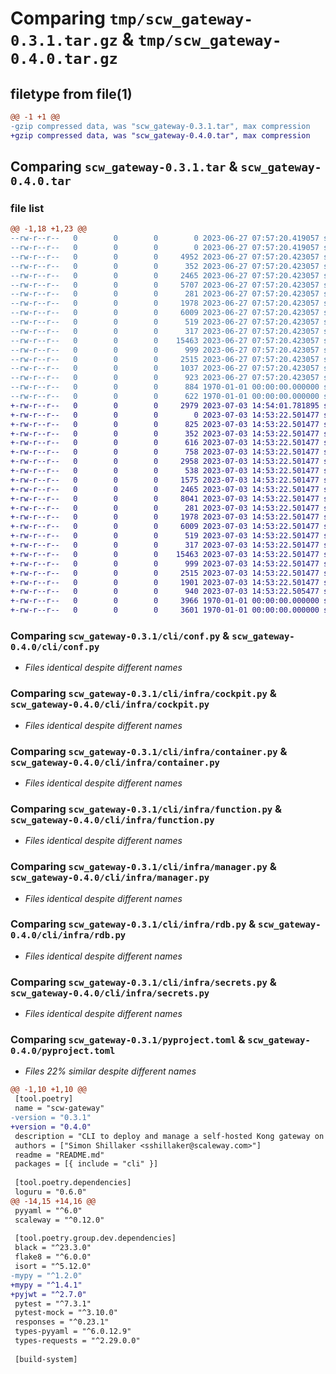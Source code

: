 # Comparing `tmp/scw_gateway-0.3.1.tar.gz` & `tmp/scw_gateway-0.4.0.tar.gz`

## filetype from file(1)

```diff
@@ -1 +1 @@
-gzip compressed data, was "scw_gateway-0.3.1.tar", max compression
+gzip compressed data, was "scw_gateway-0.4.0.tar", max compression
```

## Comparing `scw_gateway-0.3.1.tar` & `scw_gateway-0.4.0.tar`

### file list

```diff
@@ -1,18 +1,23 @@
--rw-r--r--   0        0        0        0 2023-06-27 07:57:20.419057 scw_gateway-0.3.1/README.md
--rw-r--r--   0        0        0        0 2023-06-27 07:57:20.419057 scw_gateway-0.3.1/cli/__init__.py
--rw-r--r--   0        0        0     4952 2023-06-27 07:57:20.423057 scw_gateway-0.3.1/cli/cli.py
--rw-r--r--   0        0        0      352 2023-06-27 07:57:20.423057 scw_gateway-0.3.1/cli/client.py
--rw-r--r--   0        0        0     2465 2023-06-27 07:57:20.423057 scw_gateway-0.3.1/cli/conf.py
--rw-r--r--   0        0        0     5707 2023-06-27 07:57:20.423057 scw_gateway-0.3.1/cli/gateway.py
--rw-r--r--   0        0        0      281 2023-06-27 07:57:20.423057 scw_gateway-0.3.1/cli/infra/__init__.py
--rw-r--r--   0        0        0     1978 2023-06-27 07:57:20.423057 scw_gateway-0.3.1/cli/infra/cockpit.py
--rw-r--r--   0        0        0     6009 2023-06-27 07:57:20.423057 scw_gateway-0.3.1/cli/infra/container.py
--rw-r--r--   0        0        0      519 2023-06-27 07:57:20.423057 scw_gateway-0.3.1/cli/infra/function.py
--rw-r--r--   0        0        0      317 2023-06-27 07:57:20.423057 scw_gateway-0.3.1/cli/infra/image.py
--rw-r--r--   0        0        0    15463 2023-06-27 07:57:20.423057 scw_gateway-0.3.1/cli/infra/manager.py
--rw-r--r--   0        0        0      999 2023-06-27 07:57:20.423057 scw_gateway-0.3.1/cli/infra/rdb.py
--rw-r--r--   0        0        0     2515 2023-06-27 07:57:20.423057 scw_gateway-0.3.1/cli/infra/secrets.py
--rw-r--r--   0        0        0     1037 2023-06-27 07:57:20.423057 scw_gateway-0.3.1/cli/model.py
--rw-r--r--   0        0        0      923 2023-06-27 07:57:20.423057 scw_gateway-0.3.1/pyproject.toml
--rw-r--r--   0        0        0      884 1970-01-01 00:00:00.000000 scw_gateway-0.3.1/setup.py
--rw-r--r--   0        0        0      622 1970-01-01 00:00:00.000000 scw_gateway-0.3.1/PKG-INFO
+-rw-r--r--   0        0        0     2979 2023-07-03 14:54:01.781895 scw_gateway-0.4.0/README.md
+-rw-r--r--   0        0        0        0 2023-07-03 14:53:22.501477 scw_gateway-0.4.0/cli/__init__.py
+-rw-r--r--   0        0        0      825 2023-07-03 14:53:22.501477 scw_gateway-0.4.0/cli/cli.py
+-rw-r--r--   0        0        0      352 2023-07-03 14:53:22.501477 scw_gateway-0.4.0/cli/client.py
+-rw-r--r--   0        0        0      616 2023-07-03 14:53:22.501477 scw_gateway-0.4.0/cli/commands/consumer.py
+-rw-r--r--   0        0        0      758 2023-07-03 14:53:22.501477 scw_gateway-0.4.0/cli/commands/dev.py
+-rw-r--r--   0        0        0     2958 2023-07-03 14:53:22.501477 scw_gateway-0.4.0/cli/commands/infra.py
+-rw-r--r--   0        0        0      538 2023-07-03 14:53:22.501477 scw_gateway-0.4.0/cli/commands/jwt.py
+-rw-r--r--   0        0        0     1575 2023-07-03 14:53:22.501477 scw_gateway-0.4.0/cli/commands/route.py
+-rw-r--r--   0        0        0     2465 2023-07-03 14:53:22.501477 scw_gateway-0.4.0/cli/conf.py
+-rw-r--r--   0        0        0     8041 2023-07-03 14:53:22.501477 scw_gateway-0.4.0/cli/gateway.py
+-rw-r--r--   0        0        0      281 2023-07-03 14:53:22.501477 scw_gateway-0.4.0/cli/infra/__init__.py
+-rw-r--r--   0        0        0     1978 2023-07-03 14:53:22.501477 scw_gateway-0.4.0/cli/infra/cockpit.py
+-rw-r--r--   0        0        0     6009 2023-07-03 14:53:22.501477 scw_gateway-0.4.0/cli/infra/container.py
+-rw-r--r--   0        0        0      519 2023-07-03 14:53:22.501477 scw_gateway-0.4.0/cli/infra/function.py
+-rw-r--r--   0        0        0      317 2023-07-03 14:53:22.501477 scw_gateway-0.4.0/cli/infra/image.py
+-rw-r--r--   0        0        0    15463 2023-07-03 14:53:22.501477 scw_gateway-0.4.0/cli/infra/manager.py
+-rw-r--r--   0        0        0      999 2023-07-03 14:53:22.501477 scw_gateway-0.4.0/cli/infra/rdb.py
+-rw-r--r--   0        0        0     2515 2023-07-03 14:53:22.501477 scw_gateway-0.4.0/cli/infra/secrets.py
+-rw-r--r--   0        0        0     1901 2023-07-03 14:53:22.501477 scw_gateway-0.4.0/cli/model.py
+-rw-r--r--   0        0        0      940 2023-07-03 14:53:22.505477 scw_gateway-0.4.0/pyproject.toml
+-rw-r--r--   0        0        0     3966 1970-01-01 00:00:00.000000 scw_gateway-0.4.0/setup.py
+-rw-r--r--   0        0        0     3601 1970-01-01 00:00:00.000000 scw_gateway-0.4.0/PKG-INFO
```

### Comparing `scw_gateway-0.3.1/cli/conf.py` & `scw_gateway-0.4.0/cli/conf.py`

 * *Files identical despite different names*

### Comparing `scw_gateway-0.3.1/cli/infra/cockpit.py` & `scw_gateway-0.4.0/cli/infra/cockpit.py`

 * *Files identical despite different names*

### Comparing `scw_gateway-0.3.1/cli/infra/container.py` & `scw_gateway-0.4.0/cli/infra/container.py`

 * *Files identical despite different names*

### Comparing `scw_gateway-0.3.1/cli/infra/function.py` & `scw_gateway-0.4.0/cli/infra/function.py`

 * *Files identical despite different names*

### Comparing `scw_gateway-0.3.1/cli/infra/manager.py` & `scw_gateway-0.4.0/cli/infra/manager.py`

 * *Files identical despite different names*

### Comparing `scw_gateway-0.3.1/cli/infra/rdb.py` & `scw_gateway-0.4.0/cli/infra/rdb.py`

 * *Files identical despite different names*

### Comparing `scw_gateway-0.3.1/cli/infra/secrets.py` & `scw_gateway-0.4.0/cli/infra/secrets.py`

 * *Files identical despite different names*

### Comparing `scw_gateway-0.3.1/pyproject.toml` & `scw_gateway-0.4.0/pyproject.toml`

 * *Files 22% similar despite different names*

```diff
@@ -1,10 +1,10 @@
 [tool.poetry]
 name = "scw-gateway"
-version = "0.3.1"
+version = "0.4.0"
 description = "CLI to deploy and manage a self-hosted Kong gateway on Scaleway Serverless Ecosystem"
 authors = ["Simon Shillaker <sshillaker@scaleway.com>"]
 readme = "README.md"
 packages = [{ include = "cli" }]
 
 [tool.poetry.dependencies]
 loguru = "0.6.0"
@@ -14,15 +14,16 @@
 pyyaml = "^6.0"
 scaleway = "^0.12.0"
 
 [tool.poetry.group.dev.dependencies]
 black = "^23.3.0"
 flake8 = "^6.0.0"
 isort = "^5.12.0"
-mypy = "^1.2.0"
+mypy = "^1.4.1"
+pyjwt = "^2.7.0"
 pytest = "^7.3.1"
 pytest-mock = "^3.10.0"
 responses = "^0.23.1"
 types-pyyaml = "^6.0.12.9"
 types-requests = "^2.29.0.0"
 
 [build-system]
```


